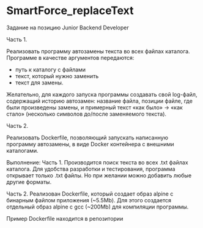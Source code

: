 # SmartForce_replaceText

Задание на позицию Junior Backend Developer

Часть 1.

Реализовать программу автозамены текста во всех файлах каталога. 
Программе в качестве аргументов передаются:

- путь к каталогу с файлами
- текст, который нужно заменить 
- текст для замены.

Желательно, для каждого запуска программы создавать свой log-файл, 
содержащий историю автозамен: название файла, позиции файле, где были произведены замены, 
и примерный текст «как было» -> «как стало» (несколько символов до/после заменяемого текста).

Часть 2.

Реализовать Dockerfile, позволяющий запускать написанную программу автозамены, 
в виде Docker контейнера с внешними каталогами.

Выполнение:
Часть 1. 
Производится поиск текста во всех .txt файлах каталога. Для удобства разработки и тестирования, 
программа открывает только .txt файлы. Но при желании можно добавить любые другие форматы.

Часть 2. 
Реализован Dockerfile, который создает образ alpine с бинарным файлом приложения (~5.5Mb). 
Для этого создается отдельный образ alpine с gcc (~200Mb) для компиляции программы.

Пример Dockerfile находится в репозитории
